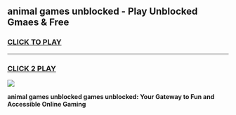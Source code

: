 
## animal games unblocked - Play Unblocked Gmaes & Free
<h3>
<a href="https://news.freeplayer.one?title=animal_games_unblocked&ref=16F">CLICK TO PLAY</a></h3>
<hr>

<h3>
<a href="https://news.freeplayer.one?title=animal_games_unblocked&ref=16F">CLICK 2 PLAY</a>
  
</h3>

<a href="https://news.freeplayer.one?title=animal_games_unblocked&ref=16F/"><img src="https://clearcache.store/games.png"></a>


**animal games unblocked games unblocked: Your Gateway to Fun and Accessible Online Gaming**
